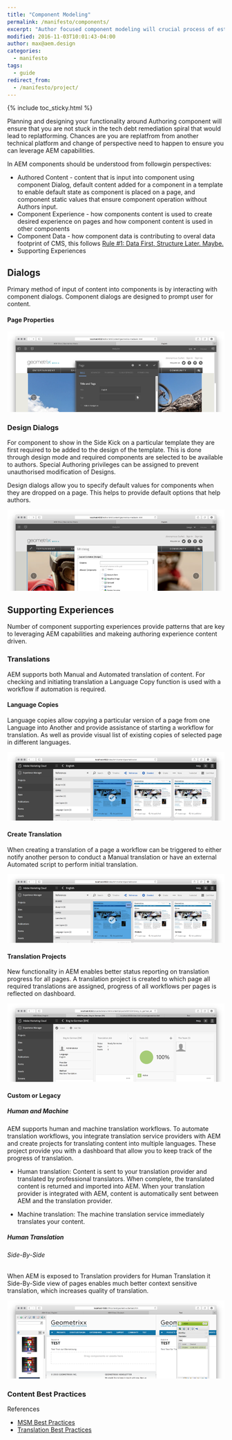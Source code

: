 ```yaml
---
title: "Component Modeling"
permalink: /manifesto/components/
excerpt: "Author focused component modeling will crucial process of establishing comprehensive language that will accelerate your delivery"
modified: 2016-11-03T10:01:43-04:00
author: max@aem.design
categories:
  - manifesto
tags:
  - guide
redirect_from:
  - /manifesto/project/
---
```


{% include toc_sticky.html %}

Planning and designing your functionality around Authoring component will ensure that you are not stuck in the tech debt remediation spiral that would lead to replatforming. Chances are you are replatfrom from another technical platform and change of perspective need to happen to ensure you can leverage AEM capabilities.

In AEM components should be understood from followgin perspectives:

* Authored Content - content that is input into component using component Dialog, default content added for a component in a template to enable default state as component is placed on a page, and component static values that ensure component operation without Authors input.
* Component Experience - how components content is used to create desired experience on pages and how component content is used in other components
* Component Data - how component data is contributing to overal data footprint of CMS, this follows [Rule #1: Data First, Structure Later. Maybe.](/archive/davids-model#rule-1-data-first-structure-later-maybe)
* Supporting Experiences

## Dialogs

Primary method of input of content into components is by interacting with component dialogs. Component dialogs are designed to prompt user for content.

#### Page Properties

![image alt text](/assets/images/manifesto/content-sites-page-dialog-metadata.png)

### Design Dialogs

For component to show in the Side Kick on a particular template they are first required to be added to the design of the template. This is done through design mode and required components are selected to be available to authors. Special Authoring privileges can be assigned to prevent unauthorised modification of Designs.

Design dialogs allow you to specify default values for components when they are dropped on a page. This helps to provide default options that help authors.

![image alt text](/assets/images/manifesto/content-sites-page-dialog-design.png)

## Supporting Experiences

Number of component supporting experiences provide patterns that are key to leveraging AEM capabilities and makeing authoring experience content driven.

### Translations

AEM supports both Manual and Automated translation of content. For checking and initiating translation a Language Copy function is used with a workflow if automation is required.

#### Language Copies

Language copies allow copying a particular version of a page from one Language into Another and provide assistance of starting a workflow for translation. As well as provide visual list of existing copies of selected page in different languages.

![image alt text](/assets/images/manifesto/content-sites-languagecopy.png)

#### Create Translation

When creating a translation of a page a workflow can be triggered to either notify another person to conduct a Manual translation or have an external Automated script to perform initial translation.

![image alt text](/assets/images/manifesto/content-sites-translations-create.png)

#### Translation Projects

New functionality in AEM enables better status reporting on translation progress for all pages. A translation project is created to which page all required translations are assigned, progress of all workflows per pages is reflected on dashboard.

![image alt text](/assets/images/manifesto/content-sites-translations-project.png)

#### Custom or Legacy

##### Human and Machine

AEM supports human and machine translation workflows. To automate translation workflows, you integrate translation service providers with AEM and create projects for translating content into multiple languages. These project provide you with a dashboard that allow you to keep track of the progress of translation.

* Human translation: Content is sent to your translation provider and translated by professional translators. When complete, the translated content is returned and imported into AEM. When your translation provider is integrated with AEM, content is automatically sent between AEM and the translation provider.

* Machine translation: The machine translation service immediately translates your content.

##### Human Translation

###### Side-By-Side

When AEM is exposed to Translation providers for Human Translation it Side-By-Side view of pages enables much better context sensitive translation, which increases quality of translation.

![image alt text](/assets/images/manifesto/content-sites-page-side-by-side.png)

### Content Best Practices

References

* [MSM Best Practices](https://docs.adobe.com/content/help/en/experience-manager-65/administering/introduction/msm-best-practices.html)
* [Translation Best Practices](https://docs.adobe.com/content/help/en/experience-manager-65/administering/introduction/tc-bp.html)


